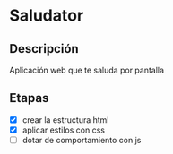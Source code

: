 # Saludator

## Descripción
Aplicación web que te saluda por pantalla

## Etapas

- [x] crear la estructura html
- [x] aplicar estilos con css
- [ ] dotar de comportamiento con js